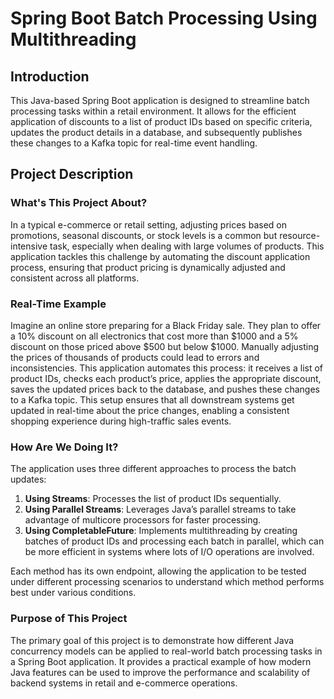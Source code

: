 # Spring Boot Batch Processing Using Multithreading

## Introduction

This Java-based Spring Boot application is designed to streamline batch processing tasks within a retail environment. It allows for the efficient application of discounts to a list of product IDs based on specific criteria, updates the product details in a database, and subsequently publishes these changes to a Kafka topic for real-time event handling.

## Project Description

### What's This Project About?
In a typical e-commerce or retail setting, adjusting prices based on promotions, seasonal discounts, or stock levels is a common but resource-intensive task, especially when dealing with large volumes of products. This application tackles this challenge by automating the discount application process, ensuring that product pricing is dynamically adjusted and consistent across all platforms.

### Real-Time Example
Imagine an online store preparing for a Black Friday sale. They plan to offer a 10% discount on all electronics that cost more than $1000 and a 5% discount on those priced above $500 but below $1000. Manually adjusting the prices of thousands of products could lead to errors and inconsistencies. This application automates this process: it receives a list of product IDs, checks each product’s price, applies the appropriate discount, saves the updated prices back to the database, and pushes these changes to a Kafka topic. This setup ensures that all downstream systems get updated in real-time about the price changes, enabling a consistent shopping experience during high-traffic sales events.

### How Are We Doing It?
The application uses three different approaches to process the batch updates:
1. **Using Streams**: Processes the list of product IDs sequentially.
2. **Using Parallel Streams**: Leverages Java’s parallel streams to take advantage of multicore processors for faster processing.
3. **Using CompletableFuture**: Implements multithreading by creating batches of product IDs and processing each batch in parallel, which can be more efficient in systems where lots of I/O operations are involved.

Each method has its own endpoint, allowing the application to be tested under different processing scenarios to understand which method performs best under various conditions.

### Purpose of This Project
The primary goal of this project is to demonstrate how different Java concurrency models can be applied to real-world batch processing tasks in a Spring Boot application. It provides a practical example of how modern Java features can be used to improve the performance and scalability of backend systems in retail and e-commerce operations.
